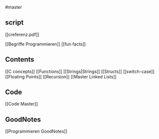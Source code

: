 #master 
## script
[[creferenz.pdf]]

[[Begriffe Programmieren]]
[[fun facts]]


## Contents
[[C concepts]]
[[Functions]]
[[Strings|Strings]]
[[Structs]]
[[switch-case]]
[[Floating Points]]
[[Recursion]]
[[Master Linked Lists]]

## Code
[[Code Master]]

## GoodNotes
[[Programmieren GoodNotes]]



